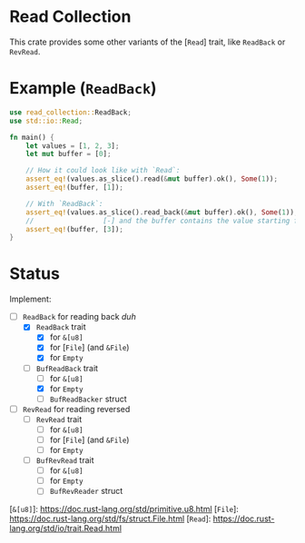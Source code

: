 # Read Collection
This crate provides some other variants of the [`Read`] trait, like `ReadBack` or `RevRead`.

# Example (`ReadBack`)
```rust
use read_collection::ReadBack;
use std::io::Read;

fn main() {
    let values = [1, 2, 3];
    let mut buffer = [0];

    // How it could look like with `Read`:
    assert_eq!(values.as_slice().read(&mut buffer).ok(), Some(1));
    assert_eq!(buffer, [1]);

    // With `ReadBack`:
    assert_eq!(values.as_slice().read_back(&mut buffer).ok(), Some(1));
    //                 [-] and the buffer contains the value starting from the back!
    assert_eq!(buffer, [3]);
}
```

# Status
Implement:
- [ ] `ReadBack` for reading back *duh*
  - [x] `ReadBack` trait
    - [x] for `&[u8]`
    - [x] for [`File`] (and `&File`)
    - [x] for `Empty`
  - [ ] `BufReadBack` trait
    - [ ] for `&[u8]`
    - [x] for `Empty`
    - [ ] `BufReadBacker` struct
 - [ ] `RevRead` for reading reversed
   - [ ] `RevRead` trait
     - [ ] for `&[u8]`
     - [ ] for [`File`] (and `&File`)
     - [ ] for `Empty`
   - [ ] `BufRevRead` trait
     - [ ] for `&[u8]`
     - [ ] for `Empty`
     - [ ] `BufRevReader` struct

[`&[u8]`]: https://doc.rust-lang.org/std/primitive.u8.html
[`File`]: https://doc.rust-lang.org/std/fs/struct.File.html
[`Read`]: https://doc.rust-lang.org/std/io/trait.Read.html
